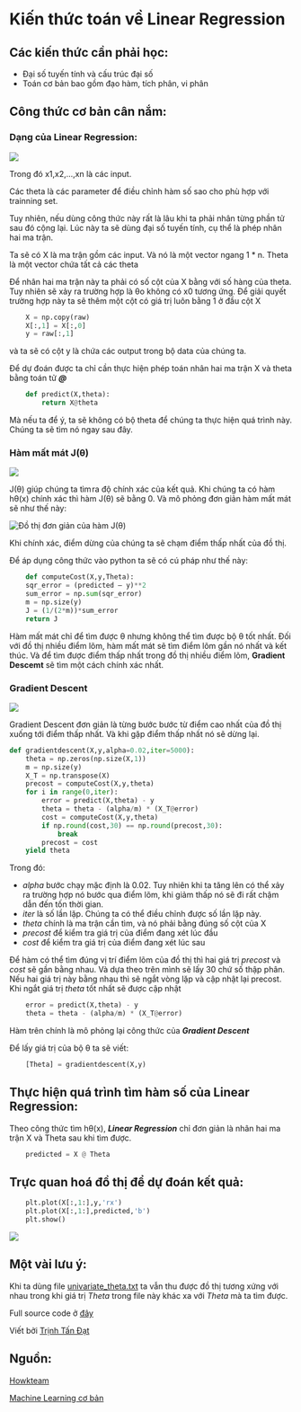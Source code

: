 # Kiến thức toán về Linear Regression

## Các kiến thức cần phải học:
  * Đại số tuyến tính và cấu trúc đại số
  * Toán cơ bản bao gồm đạo hàm, tích phân, vi phân
## Công thức cơ bản cân nắm:
  ### Dạng của Linear Regression:
![](https://github.com/tandathcmute/MLrepo/blob/master/Simple%20Linear%20Regression/Math%20for%20Linear%20Regression/hthetax.PNG)

Trong đó x1,x2,...,xn là các input. 

Các theta là các parameter để điều chỉnh hàm số sao cho phù hợp với trainning set.

Tuy nhiên, nếu dùng công thức này rất là lâu khi ta phải nhân từng phần tử sau đó cộng lại. Lúc này ta sẽ dùng đại số tuyến tính, cụ thể là phép nhân hai ma trận.

Ta sẽ có X là ma trận gồm các input. Và nó là một vector ngang 1 * n. Theta là một vector chứa tất cả các theta

Để nhân hai ma trận này ta phải có số cột của X bằng với số hàng của theta. Tuy nhiên sẽ xảy ra trường hợp là θo không có x0 tương ứng. Để giải quyết trường hợp này ta sẽ thêm một cột có giá trị luôn bằng 1 ở đầu cột X
```python
    X = np.copy(raw)
    X[:,1] = X[:,0]
    y = raw[:,1]
```
và ta sẽ có cột y là chứa các output trong bộ data của chúng ta.

Để dự đoán được ta chỉ cần thực hiện phép toán nhân hai ma trận X và theta bằng toán tử ***@***
```python
    def predict(X,theta):
        return X@theta
```

Mà nếu ta để ý, ta sẽ không có bộ theta để chúng ta thực hiện quá trình này. Chúng ta sẽ tìm nó ngay sau đây.
  ### Hàm mất mát J(θ)
![](https://github.com/tandathcmute/MLrepo/blob/master/Simple%20Linear%20Regression/Math%20for%20Linear%20Regression/jtheta.PNG)

J(θ) giúp chúng ta tìm ra độ chính xác của kết quả. Khi chúng ta có hàm hθ(x) chính xác thì hàm J(θ) sẽ bằng 0. Và mô phỏng đơn giản hàm mất mát sẽ như thế này:

![Đồ thị đơn giản của hàm J(θ)](https://github.com/tandathcmute/MLrepo/blob/master/Simple%20Linear%20Regression/Math%20for%20Linear%20Regression/DothiJtheta.jpg)

Khi chính xác, điểm dừng của chúng ta sẽ chạm điểm thấp nhất của đồ thị.

Để áp dụng công thức vào python ta sẽ có cú pháp như thế này:
```python
    def computeCost(X,y,Theta):
	sqr_error = (predicted – y)**2
	sum_error = np.sum(sqr_error)
	m = np.size(y)
	J = (1/(2*m))*sum_error
	return J
```
Hàm mất mát chỉ để tìm được θ nhưng không thể tìm được bộ θ tốt nhất. Đối với đồ thị nhiều điểm lõm, hàm mất mát sẽ tìm điểm lõm gần nó nhất và kết thúc. Và để tìm được điểm thấp nhất trong đồ thị nhiều điểm lõm, **Gradient Descemt** sẽ tìm một cách chính xác nhất.
  ### Gradient Descent
![](https://github.com/tandathcmute/MLrepo/blob/master/Simple%20Linear%20Regression/Math%20for%20Linear%20Regression/congthucgradientdescent.PNG)

Gradient Descent đơn giản là từng bước bước từ điểm cao nhất của đồ thị xuống tới điểm thấp nhất. Và khi gặp điểm thấp nhất nó sẽ dừng lại.

```python
def gradientdescent(X,y,alpha=0.02,iter=5000):
    theta = np.zeros(np.size(X,1))
    m = np.size(y)
    X_T = np.transpose(X)
    precost = computeCost(X,y,theta)
    for i in range(0,iter):
        error = predict(X,theta) - y
        theta = theta - (alpha/m) * (X_T@error)
        cost = computeCost(X,y,theta)
        if np.round(cost,30) == np.round(precost,30):
            break
        precost = cost
    yield theta

```

Trong đó: 
  * *alpha* bước chạy mặc định là 0.02. Tuy nhiên khi ta tăng lên có thể xảy ra trường hợp nó bước qua điểm lõm, khi giảm thấp nó sẽ đi rất chậm dẫn đến tốn thời gian.
  * *iter* là số lần lặp. Chúng ta có thể điều chỉnh được số lần lặp này.
  * *theta* chính là ma trận cần tìm, và nó phải bằng đúng số cột của X
  * *precost* để kiểm tra giá trị của điểm đang xét lúc đầu
  * *cost* để kiểm tra giá trị của điểm đang xét lúc sau

Để hàm có thể tìm đúng vị trí điểm lõm của đồ thị thì hai giá trị *precost* và *cost* sẽ gần bằng nhau. Và dựa theo trên mình sẽ lấy 30 chứ số thập phân. Nếu hai giá trị này bằng nhau thì sẽ ngắt vòng lặp và cập nhật lại precost. Khi ngắt giá trị *theta* tốt nhất sẽ được cập nhật

```python
    error = predict(X,theta) - y
    theta = theta - (alpha/m) * (X_T@error)
```

Hàm trên chính là mô phỏng lại công thức của ***Gradient Descent***

Để lấy giá trị của bộ θ ta sẽ viết:
```python
    [Theta] = gradientdescent(X,y)
```

## Thực hiện quá trình tìm hàm số của Linear Regression:

Theo công thức tìm hθ(x), ***Linear Regression*** chỉ đơn giản là nhân hai ma trận X và Theta sau khi tìm được.
```python
    predicted = X @ Theta
```

## Trực quan hoá đồ thị để dự đoán kết quả:
```python
    plt.plot(X[:,1:],y,'rx')
    plt.plot(X[:,1:],predicted,'b')
    plt.show()
```
![](https://github.com/tandathcmute/MLrepo/blob/master/Simple%20Linear%20Regression/Math%20for%20Linear%20Regression/dothiketqua.png)

## Một vài lưu ý:
Khi ta dùng file [univariate_theta.txt](https://github.com/tandathcmute/MLrepo/blob/master/Simple%20Linear%20Regression/Math%20for%20Linear%20Regression/univariate_theta.txt) ta vẫn thu được đồ thị tương xứng với nhau trong khi giá trị *Theta* trong file này khác xa với *Theta* mà ta tìm được.

Full source code ở [đây](https://github.com/tandathcmute/MLrepo/blob/master/Simple%20Linear%20Regression/Math%20for%20Linear%20Regression/test.py) 

Viết bởi [Trịnh Tấn Đạt](https://www.facebook.com/ttd.ute)
## Nguồn: 
[Howkteam](https://www.howkteam.vn/)

[Machine Learning cơ bản](https://machinelearningcoban.com/2016/12/28/linearregression/)
